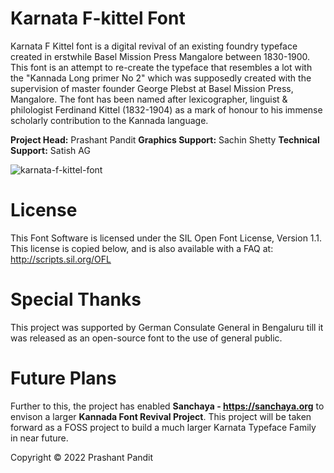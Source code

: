 # Karnata F-kittel Font
Karnata F Kittel font is a digital revival of an existing foundry typeface created in erstwhile Basel Mission Press Mangalore between 1830-1900. This font is an attempt to re-create the typeface that resembles a lot with the "Kannada Long primer No 2" which was supposedly created with the supervision of master founder George Plebst at Basel Mission Press, Mangalore. The font has been named after lexicographer, linguist & philologist Ferdinand Kittel (1832-1904) as a mark of honour to his immense scholarly contribution to the Kannada language. 

**Project Head:** Prashant Pandit 
**Graphics Support:** Sachin Shetty 
**Technical Support:** Satish AG

![karnata-f-kittel-font](https://user-images.githubusercontent.com/115216/201533413-fd41b1c6-81c3-484d-b5d3-27395bb2c1d9.jpeg)


# License
This Font Software is licensed under the SIL Open Font License, Version 1.1. This license is copied below, and is also available with a FAQ at: http://scripts.sil.org/OFL

# Special Thanks
This project was supported by German Consulate General in Bengaluru till it was released as an open-source font to the use of general public.

# Future Plans
Further to this, the project has enabled **Sanchaya - https://sanchaya.org** to envison a larger **Kannada Font Revival Project**. This project will be taken forward as a FOSS project to build a much larger Karnata Typeface Family in near future. 

Copyright © 2022 Prashant Pandit
